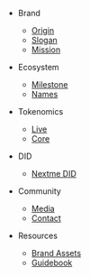 - Brand

  - [Origin](README.md?id=Origin)
  - [Slogan](README.md?id=Slogan)
  - [Mission](README.md?id=Mission)

- Ecosystem

  - [Milestone](Ecosystem/Milestone.md)
  - [Names](Ecosystem/NameService.md)

- Tokenomics

  - [Live](Tokenomics/Live.md)
  - [Core](Tokenomics/Core.md)

- DID

  - [Nextme DID](DID/NextDID.md)

- Community

  - [Media](Community.md?id=Media)
  - [Contact](Community.md?id=Contact)

- Resources
  - [Brand Assets](Resources/design.md)
  - [Guidebook](Resources/guidebook.md)

